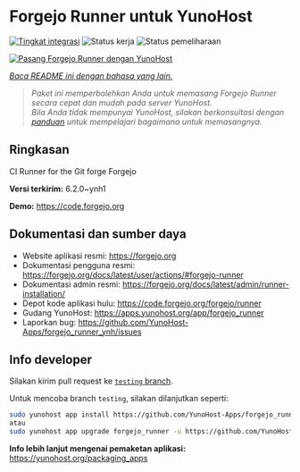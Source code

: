 <!--
N.B.: README ini dibuat secara otomatis oleh <https://github.com/YunoHost/apps/tree/master/tools/readme_generator>
Ini TIDAK boleh diedit dengan tangan.
-->

# Forgejo Runner untuk YunoHost

[![Tingkat integrasi](https://apps.yunohost.org/badge/integration/forgejo_runner)](https://ci-apps.yunohost.org/ci/apps/forgejo_runner/)
![Status kerja](https://apps.yunohost.org/badge/state/forgejo_runner)
![Status pemeliharaan](https://apps.yunohost.org/badge/maintained/forgejo_runner)

[![Pasang Forgejo Runner dengan YunoHost](https://install-app.yunohost.org/install-with-yunohost.svg)](https://install-app.yunohost.org/?app=forgejo_runner)

*[Baca README ini dengan bahasa yang lain.](./ALL_README.md)*

> *Paket ini memperbolehkan Anda untuk memasang Forgejo Runner secara cepat dan mudah pada server YunoHost.*  
> *Bila Anda tidak mempunyai YunoHost, silakan berkonsultasi dengan [panduan](https://yunohost.org/install) untuk mempelajari bagaimana untuk memasangnya.*

## Ringkasan

CI Runner for the Git forge Forgejo

**Versi terkirim:** 6.2.0~ynh1

**Demo:** <https://code.forgejo.org>
## Dokumentasi dan sumber daya

- Website aplikasi resmi: <https://forgejo.org>
- Dokumentasi pengguna resmi: <https://forgejo.org/docs/latest/user/actions/#forgejo-runner>
- Dokumentasi admin resmi: <https://forgejo.org/docs/latest/admin/runner-installation/>
- Depot kode aplikasi hulu: <https://code.forgejo.org/forgejo/runner>
- Gudang YunoHost: <https://apps.yunohost.org/app/forgejo_runner>
- Laporkan bug: <https://github.com/YunoHost-Apps/forgejo_runner_ynh/issues>

## Info developer

Silakan kirim pull request ke [`testing` branch](https://github.com/YunoHost-Apps/forgejo_runner_ynh/tree/testing).

Untuk mencoba branch `testing`, silakan dilanjutkan seperti:

```bash
sudo yunohost app install https://github.com/YunoHost-Apps/forgejo_runner_ynh/tree/testing --debug
atau
sudo yunohost app upgrade forgejo_runner -u https://github.com/YunoHost-Apps/forgejo_runner_ynh/tree/testing --debug
```

**Info lebih lanjut mengenai pemaketan aplikasi:** <https://yunohost.org/packaging_apps>
